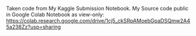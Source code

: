 Taken code from My Kaggle Submission Notebook. My Source code public in Google Colab Notebook as view-only:
https://colab.research.google.com/drive/1cj5_ckSRpAMoebGpaDSQmw2A45a238Zz?usp=sharing
